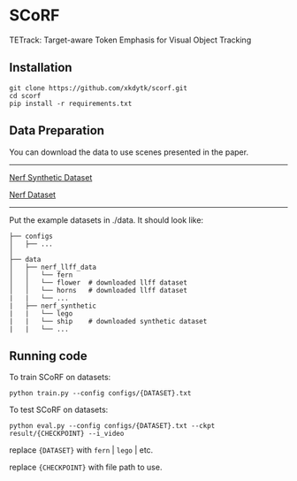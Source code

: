 # SCoRF

TETrack: Target-aware Token Emphasis for Visual Object Tracking

<!--
![TETrack_Framework](tracking/TETrack_network.png)
-->

## Installation

```
git clone https://github.com/xkdytk/scorf.git
cd scorf
pip install -r requirements.txt
```

## Data Preparation
You can download the data to use scenes presented in the paper.

---

[Nerf Synthetic Dataset](http://www.kaggle.com/datasets/nguyenhung1903/nerf-synthetic-dataset/)

[Nerf Dataset](http://www.kaggle.com/datasets/sauravmaheshkar/nerf-dataset)

---

Put the example datasets in ./data. It should look like:
```
├── configs                                                                                                       
│   ├── ...                                                                                     
│                                                                                               
├── data                                                                                                                                                                                                       
│   ├── nerf_llff_data                                                                                                  
│   │   └── fern                                                                                                                             
│   │   └── flower  # downloaded llff dataset                                                                                  
│   │   └── horns   # downloaded llff dataset
|   |   └── ...
|   ├── nerf_synthetic
|   |   └── lego
|   |   └── ship    # downloaded synthetic dataset
|   |   └── ...
```

## Running code

To train SCoRF on datasets: 

```
python train.py --config configs/{DATASET}.txt
```

To test SCoRF on datasets: 

```
python eval.py --config configs/{DATASET}.txt --ckpt result/{CHECKPOINT} --i_video
```

replace `{DATASET}` with `fern` | `lego` | etc.

replace `{CHECKPOINT}` with file path to use.


